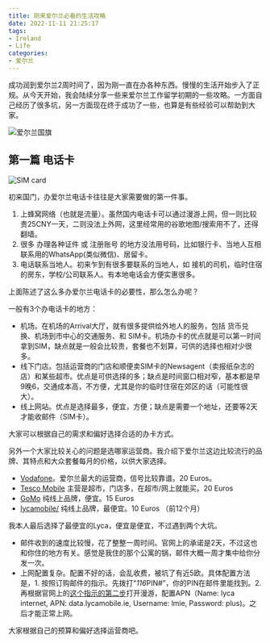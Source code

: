 ```yaml
---
title: 刚来爱尔兰必看的生活攻略
date: 2022-11-11 21:25:17
tags:
- Ireland
- Life
categories:
- 爱尔兰
---
```


成功润到爱尔兰2周时间了，因为刚一直在办各种东西。慢慢的生活开始步入了正规。从今天开始，我会陆续分享一些来爱尔兰工作留学初期的一些攻略。一方面自己经历了很多坑，另一方面现在终于成功了一些，也算是有些经验可以帮助到大家。

![爱尔兰国旗](/images/ireland-flag.png)

## 第一篇 电话卡

![SIM card](/images/sim-card.jpg)

初来国门，办爱尔兰电话卡往往是大家需要做的第一件事。
1. 上蜂窝网络（也就是流量）。虽然国内电话卡可以通过漫游上网，但一则比较贵25CNY一天，二则没法上外网，这里经常用的谷歌地图/搜索用不了，还得翻墙。
2. 很多 办理各种证件 或 注册账号 的地方没法用号码，比如银行卡、当地人互相联系用的WhatsApp(类似微信)、居留卡。
3. 电话联系当地人。初来乍到有很多要联系的当地人，如 接机的司机，临时住宿的房东，学校/公司联系人。有本地电话会方便实惠很多。

上面陈述了这么多办爱尔兰电话卡的必要性，那么怎么办呢？

一般有3个办电话卡的地方：
- 机场。在机场的Arrival大厅，就有很多提供给外地人的服务，包括 货币兑换、机场到市中心的交通服务、和 SIM卡。机场办卡的优点就是可以第一时间拿到SIM，缺点就是一般会比较贵，套餐也不划算，可供的选择也相对少很多。
- 线下门店。包括运营商的门店和顺便卖SIM卡的Newsagent（卖报纸杂志的店）和某些超市。优点是可供选择的多；缺点是时间窗口相对窄，基本都是早9晚6，交通成本高，不方便，尤其是你的临时住宿在郊区的话（可能性很大）。
- 线上网站。优点是选择最多，便宜，方便；缺点是需要一个地址，还要等2天才能收邮件（SIM卡）。

大家可以根据自己的需求和偏好选择合适的办卡方式。

另外一个大家比较关心的问题是选哪家运营商。我介绍下爱尔兰这边比较流行的品牌、其特点和大众套餐每月的价格，以供大家选择。
- [Vodafone](https://n.vodafone.ie/shop/pay-as-you-go-plans/vodafone-x.html)。爱尔兰最大的运营商，信号比较靠谱。20 Euros。
- [Tesco Mobile](https://www.tescomobile.ie/sim-only-plans.aspx) 主营是超市，门店多，在超市/网上就能买。20 Euros
- [GoMo](https://shop.gomo.ie/) 纯线上品牌，便宜。15 Euros
- [lycamobile/](https://www.lycamobile.ie/) 纯线上品牌，最便宜。10 Euros （前12个月）

我本人最后选择了最便宜的Lyca，便宜是便宜，不过遇到两个大坑。
- 邮件收到的速度比较慢，花了整整一周时间。官网上的承诺是2天，不过这也和你住的地方有关。感觉是我住的那个公寓的锅，邮件大概一周才集中给你分发一次。
- 上网配置复杂。配置不好的话，会乱收费，被坑了有近5欧。具体配置方法是，1. 按照订购邮件的指示。先拨打“*116*PIN#”，你的PIN在邮件里能找到。2. 再根据官网上的[这个指示的第二步](https://www.lycamobile.ie/en/help/mobile-web-settings/)打开漫游，配置APN（Name: lyca internet, APN: data.lycamobile.ie, Username: lmie, Password: plus)。之后才能正常上网。

大家根据自己的预算和偏好选择运营商吧。